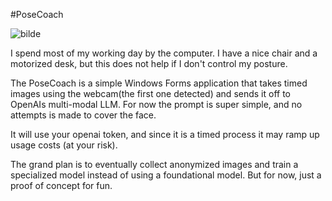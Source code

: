 #PoseCoach

![bilde](https://github.com/user-attachments/assets/9dd52a31-827f-40ac-924c-ba1c3cbaaa11)

I spend most of my working day by the computer. 
I have a nice chair and a motorized desk, but this does not help if I don't control my posture.

The PoseCoach is a simple Windows Forms application that takes timed images using the webcam(the first one detected) and sends it off to OpenAIs multi-modal LLM.
For now the prompt is super simple, and no attempts is made to cover the face. 

It will use your openai token, and since it is a timed process it may ramp up usage costs (at your risk).

The grand plan is to eventually collect anonymized images and train a specialized model instead of using a foundational model. 
But for now, just a proof of concept for fun. 
